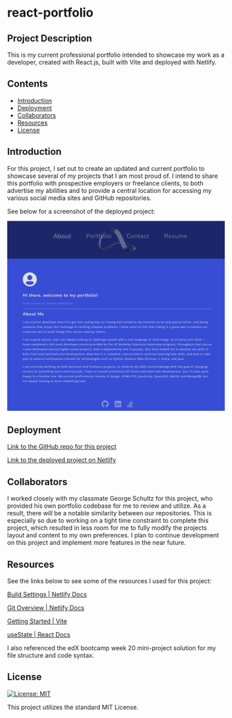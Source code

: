 # react-portfolio

## Project Description

This is my current professional portfolio intended to showcase my work as a developer, created with React.js, built with Vite and deployed with Netlify.

## Contents

- [Introduction](#introduction)
- [Deployment](#deployment)
- [Collaborators](#collaborators)
- [Resources](#resources)
- [License](#License)

## Introduction

For this project, I set out to create an updated and current portfolio to showcase several of my projects that I am most proud of. I intend to share this portfolio with prospective employers or freelance clients, to both advertise my abilities and to provide a central location for accessing my various social media sites and GitHub repositories.

See below for a screenshot of the deployed project:

![Screenshot of deployed project](public/project-screenshot.png)

## Deployment

[Link to the GitHub repo for this project](https://github.com/Aoliva96/react-portfolio)

[Link to the deployed project on Netlify](https://aster-oliva-portfolio.netlify.app/portfolio)

## Collaborators

I worked closely with my classmate George Schultz for this project, who provided his own portfolio codebase for me to review and utilize. As a result, there will be a notable similarity between our repositories. This is especially so due to working on a tight time constraint to complete this project, which resulted in less room for me to fully modify the projects layout and content to my own preferences. I plan to continue development on this project and implement more features in the near future.

## Resources

See the links below to see some of the resources I used for this project:

[Build Settings | Netlify Docs](https://docs.netlify.com/configure-builds/overview/#build-settings)

[Git Overview | Netlify Docs](https://docs.netlify.com/git/overview/)

[Getting Started | Vite](https://vitejs.dev/guide/)

[useState | React Docs](https://react.dev/reference/react/useState)

I also referenced the edX bootcamp week 20 mini-project solution for my file structure and code syntax.

## License

[![License: MIT](https://img.shields.io/badge/License-MIT-yellow.svg)](https://opensource.org/licenses/MIT)

This project utilizes the standard MIT License.
